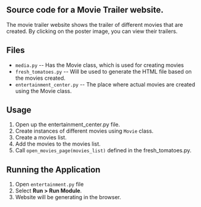 ## Source code for a Movie Trailer website.

The movie trailer website shows the trailer of different movies that are created. By clicking on
the poster image, you can view their trailers.

## Files

* `media.py` -- Has the Movie class, which is used for creating movies
* `fresh_tomatoes.py` -- Will be used to generate the HTML file based on the movies created.
* `entertainment_center.py` -- The place where actual movies are created using the Movie class.

## Usage

1. Open up the entertainment_center.py file.
2. Create instances of different movies using `Movie` class.
3. Create a movies list.
4. Add the movies to the movies list.
5. Call `open_movies_page(movies_list)` defined in the fresh_tomatoes.py.


## Running the Application

1. Open `entertainment.py` file
2. Select **Run > Run Module**.
3. Website will be generating in the browser.